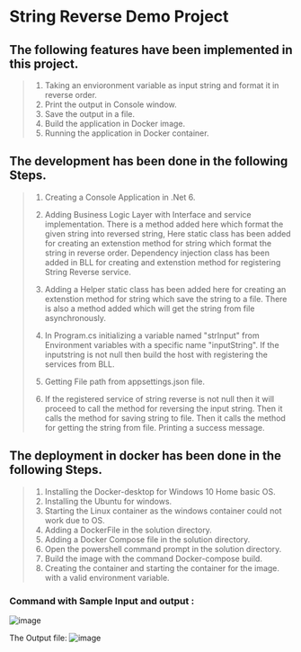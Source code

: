 # String Reverse Demo Project

## The following features have been implemented in this project. 
> 1. Taking an envioronment variable as input string and format it in reverse order. 
> 2. Print the output in Console window.
> 3. Save the output in a file. 
> 4. Build the application in Docker image. 
> 5. Running the application in Docker container.   

## The development has been done in the following Steps. 
> 1. Creating a Console Application in .Net 6.
>     
> 2. Adding Business Logic Layer with Interface and service implementation.
>    There is a method added here which format the given string into reversed string, 
>    Here static class has been added for creating an extenstion method for string which format the string in reverse order.
>    Dependency injection class has been added in BLL for creating and extenstion method for registering String Reverse service.
>
> 3. Adding a Helper static class has been added here for creating an extenstion method for string which save the string to a file. 
>    There is also a method added which will get the string from file asynchronously.
>    
> 4. In Program.cs initializing a variable named "strInput" from Environment variables with a specific name "inputString". 
>    If the inputstring is not null then build the host with registering the services from BLL.
> 5.  Getting File path from appsettings.json file. 
>    
> 6. If the registered service of string reverse is not null then it will proceed to call the method for reversing the input string.
>    Then it calls the method for saving string to file. 
>    Then it calls the method for getting the string from file. 
>    Printing a success message.


## The deployment in docker has been done in the following Steps. 
> 1. Installing the Docker-desktop for Windows 10 Home basic OS.
> 2. Installing the Ubuntu for windows. 
> 3. Starting the Linux container as the windows container could not work due to OS.
> 4. Adding a DockerFile in the solution directory. 
> 5. Adding a Docker Compose file in the solution directory. 
> 6. Open the powershell command prompt in the solution directory. 
> 7. Build the image with the command Docker-compose build. 
> 8. Creating the container and starting the container for the image. with a valid environment variable. 

### Command with Sample Input and output : 
![image](https://user-images.githubusercontent.com/7831389/221665485-426ca32b-7967-4621-b17e-a554e5375ed8.png)

 The Output file: 
![image](https://user-images.githubusercontent.com/7831389/221666073-7393c7a2-1bfd-4c36-8f4f-ad19439667d8.png)

